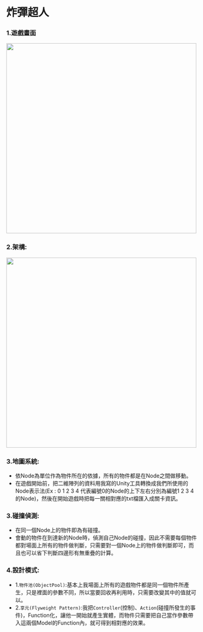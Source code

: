 
炸彈超人
===================

### 1.遊戲畫面

<img src="https://s26.postimg.org/nlsx0skyx/Pacman_Game.png" width="500">

### 2.架構:

<img src="https://s26.postimg.org/sgmlz2jah/Pacman.png" width="500">

### 3.地圖系統:
* 依Node為單位作為物件所在的依據，所有的物件都是在Node之間做移動。
* 在遊戲開始前，把二維陣列的資料用我寫的Unity工具轉換成我們所使用的Node表示法(Ex : 0 1 2 3 4 代表編號0的Node的上下左右分別為編號1 2 3 4的Node)，然後在開始遊戲時把每一關相對應的txt檔匯入成關卡資訊。

### 3.碰撞偵測:

* 在同一個Node上的物件即為有碰撞。
* 會動的物件在到達新的Node時，偵測自己Node的碰撞，因此不需要每個物件都對場面上所有的物件做判斷，只需要對一個Node上的物件做判斷即可，而且也可以省下判斷四邊形有無重疊的計算。

### 4.設計模式:

* 1.`物件池(ObjectPool)`:基本上我場面上所有的遊戲物件都是同一個物件所產生，只是裡面的參數不同，所以當要回收再利用時，只需要改變其中的值就可以。
* 2.`享元(Flyweight Pattern)`:我把`Controller`(控制)、`Action`(碰撞所發生的事件)，Function化，讓他一開始就產生實體，而物件只需要把自己當作參數帶入這兩個Model的Function內，就可得到相對應的效果。



